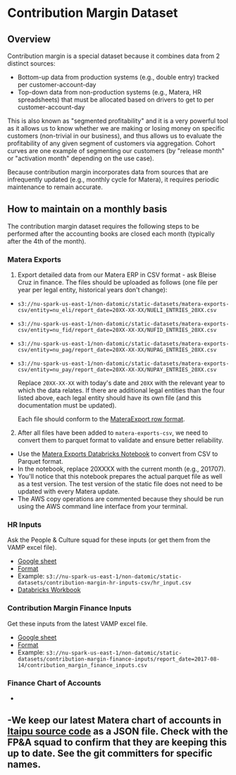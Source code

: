# Contribution Margin Dataset

## Overview

Contribution margin is a special dataset because it combines data from 2 distinct sources:
* Bottom-up data from production systems (e.g., double entry) tracked per customer-account-day
* Top-down data from non-production systems (e.g., Matera, HR spreadsheets) that must be allocated based on drivers to get to per customer-account-day

This is also known as "segmented profitability" and it is a very powerful tool as it allows us to know whether we are making or losing money on specific customers (non-trivial in our business), and thus allows us to evaluate the profitability of any given segment of customers via aggregation.  Cohort curves are one example of segmenting our customers (by "release month" or "activation month" depending on the use case).

Because contribution margin incorporates data from sources that are infrequently updated (e.g., monthly cycle for Matera), it requires periodic maintenance to remain accurate.


## How to maintain on a monthly basis

The contribution margin dataset requires the following steps to be performed after the accounting books are closed each month (typically after the 4th of the month).


### Matera Exports

1) Export detailed data from our Matera ERP in CSV format - ask Bleise Cruz in finance.  The files should be uploaded as follows (one file per year per legal entity, historical years don't change):
* `s3://nu-spark-us-east-1/non-datomic/static-datasets/matera-exports-csv/entity=nu_eli/report_date=20XX-XX-XX/NUELI_ENTRIES_20XX.csv`
* `s3://nu-spark-us-east-1/non-datomic/static-datasets/matera-exports-csv/entity=nu_fid/report_date=20XX-XX-XX/NUFID_ENTRIES_20XX.csv`
* `s3://nu-spark-us-east-1/non-datomic/static-datasets/matera-exports-csv/entity=nu_pag/report_date=20XX-XX-XX/NUPAG_ENTRIES_20XX.csv`
* `s3://nu-spark-us-east-1/non-datomic/static-datasets/matera-exports-csv/entity=nu_pay/report_date=20XX-XX-XX/NUPAY_ENTRIES_20XX.csv`

  Replace `20XX-XX-XX` with today's date and `20XX` with the relevant year to which the data relates.  If there are additional legal entities than the four listed above, each legal entity should have its own file (and this documentation must be updated).

  Each file should conform to the [MateraExport row format](https://github.com/nubank/itaipu/blob/master/src/main/scala/etl/static/package.scala#L28).

2) After all files have been added to `matera-exports-csv`, we need to convert them to parquet format to validate and ensure better reliability.
  * Use the [Matera Exports Databricks Notebook](https://nubank.cloud.databricks.com/#notebook/102350) to convert from CSV to Parquet format.  
  * In the notebook, replace 20XXXX with the current month (e.g., 201707).  
  * You'll notice that this notebook prepares the actual parquet file as well as a test version.  The test version of the static file does not need to be updated with every Matera update.  
  * The AWS copy operations are commented because they should be run using the AWS command line interface from your terminal.


### HR Inputs

Ask the People & Culture squad for these inputs (or get them from the VAMP excel file).

  * [Google sheet](https://docs.google.com/spreadsheets/d/17tDi9mdhn1cRH0PxpY6tvYi3LRkUZbfCEY6jX9AaTko)
  * [Format](https://github.com/nubank/itaipu/blob/master/src/main/scala/etl/static/package.scala#L60)
  * Example: `s3://nu-spark-us-east-1/non-datomic/static-datasets/contribution-margin-hr-inputs-csv/hr_input.csv`
  * [Databricks Workbook](https://nubank.cloud.databricks.com/#notebook/152166)


### Contribution Margin Finance Inputs

Get these inputs from the latest VAMP excel file.

  * [Google sheet](https://docs.google.com/spreadsheets/d/17tDi9mdhn1cRH0PxpY6tvYi3LRkUZbfCEY6jX9AaTko)
  * [Format](https://github.com/nubank/itaipu/blob/master/src/main/scala/etl/static/package.scala#L234)
  * Example: `s3://nu-spark-us-east-1/non-datomic/static-datasets/contribution-margin-finance-inputs/report_date=2017-08-14/contribution_margin_finance_inputs.csv`


### Finance Chart of Accounts 
- 
-We keep our latest Matera chart of accounts in [Itaipu source code](https://github.com/nubank/itaipu/blob/master/src/main/resources/finance_chart_of_accounts.json) as a JSON file.  Check with the FP&A squad to confirm that they are keeping this up to date.  See the git committers for specific names. 
-
